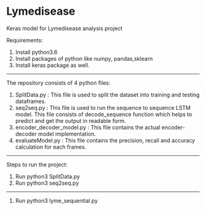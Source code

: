# Lymedisease
Keras model for Lymedisease analysis project

Requirements:
1. Install python3.6
2. Install packages of python like numpy, pandas,sklearn
3. Install keras package as well.

**********************************************************************************************************************
The repository consists of 4 python files:
1. SplitData.py : This file is used to split the dataset into training and testing dataframes.
2. seq2seq.py : This file is used to run the sequence to sequence LSTM model. This file consists of decode_sequence
                function which helps to predict and get the output in readable form.
3. encoder_decoder_model.py : This file contains the actual encoder-decoder model implementation.
4. evaluateModel.py : This file contains the precision, recall and accuracy calculation for each frames.

**********************************************************************************************************************
Steps to run the project:
1. Run python3 SplitData.py
2. Run python3 seq2seq.py

**********************************************************************************************************************
1. Run python3 lyme_sequential.py
